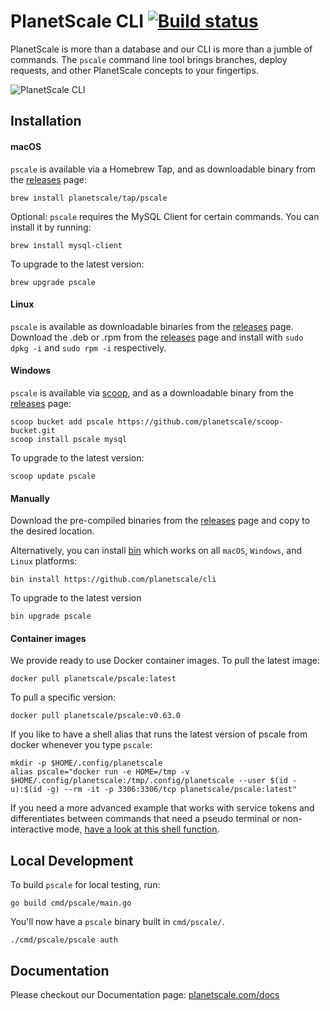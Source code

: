 # PlanetScale CLI [![Build status](https://badge.buildkite.com/cf225eb6ccc163b365267fd8172a6e5bd9baa7c8fcdd10c77c.svg?branch=main)](https://buildkite.com/planetscale/cli)

PlanetScale is more than a database and our CLI is more than a jumble of commands. The `pscale` command line tool brings branches, deploy requests, and other PlanetScale concepts to your fingertips.

![PlanetScale CLI](https://user-images.githubusercontent.com/6104/191803574-be63da54-d255-4f5a-ab2d-2b49cdf7eb12.png)


## Installation

#### macOS

`pscale` is available via a Homebrew Tap, and as downloadable binary from the [releases](https://github.com/planetscale/cli/releases/latest) page:

```
brew install planetscale/tap/pscale
```
Optional: `pscale` requires the MySQL Client for certain commands. You can install it by running:

```
brew install mysql-client
```

To upgrade to the latest version:

```
brew upgrade pscale
```

#### Linux

`pscale` is available as downloadable binaries from the [releases](https://github.com/planetscale/cli/releases/latest) page. Download the .deb or .rpm from the [releases](https://github.com/planetscale/cli/releases/latest) page and install with `sudo dpkg -i` and `sudo rpm -i` respectively.

#### Windows

`pscale` is available via [scoop](https://scoop.sh/), and as a downloadable binary from the [releases](https://github.com/planetscale/cli/releases/latest) page:

```
scoop bucket add pscale https://github.com/planetscale/scoop-bucket.git
scoop install pscale mysql
```

To upgrade to the latest version:

```
scoop update pscale
```

#### Manually

Download the pre-compiled binaries from the [releases](https://github.com/planetscale/cli/releases/latest) page and copy to the desired location.

Alternatively, you can install [bin](https://github.com/marcosnils/bin) which works on all `macOS`, `Windows`, and `Linux` platforms:

```
bin install https://github.com/planetscale/cli
```

To upgrade to the latest version

```
bin upgrade pscale
```

#### Container images 

We provide ready to use Docker container images.  To pull the latest image:

```
docker pull planetscale/pscale:latest
```

To pull a specific version:

```
docker pull planetscale/pscale:v0.63.0
```

If you like to have a shell alias that runs the latest version of pscale from docker whenever you type `pscale`:

```
mkdir -p $HOME/.config/planetscale
alias pscale="docker run -e HOME=/tmp -v $HOME/.config/planetscale:/tmp/.config/planetscale --user $(id -u):$(id -g) --rm -it -p 3306:3306/tcp planetscale/pscale:latest"
```

If you need a more advanced example that works with service tokens and differentiates between commands that need a pseudo terminal or non-interactive mode, [have a look at this shell function](https://github.com/jonico/pscale-cli-helper-scripts/blob/main/.pscale/cli-helper-scripts/use-pscale-docker-image.sh).

## Local Development

To build `pscale` for local testing, run:
```
go build cmd/pscale/main.go
```

You'll now have a `pscale` binary built in `cmd/pscale/`.
```
./cmd/pscale/pscale auth
```
## Documentation

Please checkout our Documentation page: [planetscale.com/docs](https://planetscale.com/docs/reference/planetscale-cli)
